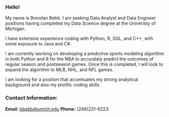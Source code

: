 ### Hello!

My name is Brendan Bebb. I am seeking Data Analyst and Data Engineer positions having completed my Data Science degree at the Univeristy of Michigan. 

I have extensive experience coding with Python, R, SQL, and C++, with some exposure to Java and C#. 

I am currently working on developing a predictive sports modeling algorithm in both Python and R for the NBA to accurately predict the outcomes of regular season and postseason games. Once this is completed, I will look to expand the algorithm to MLB, NHL, and NFL games.

I am looking for a position that accentuates my strong analytical background and also my prolific coding skills. 

### Contact Information:
**Email:** bbebb@umich.edu
**Phone:** (248)231-6223
